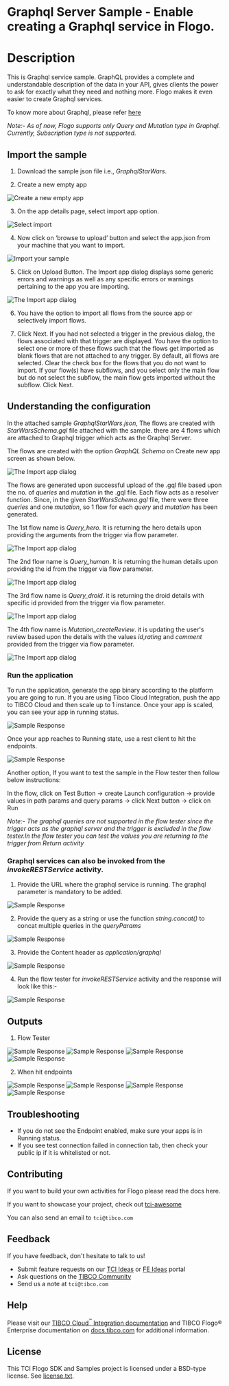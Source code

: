 # Graphql Server Sample - Enable creating a Graphql service in Flogo.

# Description

This is Graphql service sample. GraphQL provides a complete and understandable description of the data in your API, gives clients the power to ask for exactly what they need and nothing more. Flogo makes it even easier to create Graphql services. 

To know more about Graphql, please refer [here](https://graphql.org/)

*Note:- As of now, Flogo supports only Query and Mutation type in Graphql. Currently, Subscription type is not supported.*

## Import the sample
1. Download the sample json file i.e., *GraphqlStarWars*.

2. Create a new empty app

![Create a new empty app](../../import-screenshots/2.png)

3. On the app details page, select import app option.

![Select import](../../import-screenshots/3.png)

4. Now click on ‘browse to upload’ button and select the app.json from your machine that you want to import.

![Import your sample](../../import-screenshots/4.png)

5. Click on Upload Button. The Import app dialog displays some generic errors and warnings as well as any specific errors or warnings pertaining to the app you are importing.

![The Import app dialog](../../import-screenshots/5.png)

6. You have the option to import all flows from the source app or selectively import flows.

7.  Click Next. If you had not selected a trigger in the previous dialog, the flows associated with that trigger are displayed. You have the option to select one or more of these flows such that the flows get imported as blank flows that are not attached to any trigger. By default, all flows are selected. Clear the check box for the flows that you do not want to import. If your flow(s) have subflows, and you select only the main flow but do not select the subflow, the main flow gets imported without the subflow. Click Next.



## Understanding the configuration

In the attached sample *GraphqlStarWars.json*, The flows are created with *StarWarsSchema.gql* file attached with the sample. there are 4 flows which are attached to Graphql trigger which acts as the Graphql Server.

The flows are  created with the option *GraphQL Schema* on Create new app screen as shown below. 

![The Import app dialog](../../import-screenshots/graphql_create_flow.png)

The flows are generated upon successful upload of the .gql file based upon the no. of *queries* and *mutation* in the .gql file. Each flow acts as a resolver function. Since, in the given *StarWarsSchema.gql* file, there were three *queries* and one *mutation*, so 1 flow for each *query* and *mutation* has been generated.

The 1st flow name is *Query_hero*. It is returning the hero details upon providing the arguments from the trigger via flow parameter.

![The Import app dialog](../../import-screenshots/graphql_flow1.png)

The 2nd flow name is *Query_human*. It is returning the human details upon providing the id  from the trigger via flow parameter.

![The Import app dialog](../../import-screenshots/graphql_flow2.png)

The 3rd flow name is *Query_droid*. it is returning the droid details with specific id provided from the trigger via flow parameter.

![The Import app dialog](../../import-screenshots/graphql_flow3.png)

The 4th flow name is *Mutation_createReview*. it is updating the user's review based upon the details with the values *id*,*rating* and *comment* provided from the trigger via flow parameter.

![The Import app dialog](../../import-screenshots/graphql_flow4.png)


### Run the application

To run the application, generate the app binary according to the platform you are going to run. If you are using Tibco Cloud Integration, push the app to TIBCO Cloud and then scale up to 1 instance. Once your app is scaled, you can see your app in running status.

![Sample Response](../../import-screenshots/graphql-binary-generation.png)

Once your app reaches to Running state, use a rest client to hit the endpoints.  

![Sample Response](../../import-screenshots/graphql-app-running.png)

Another option, If you want to test the sample in the Flow tester then follow below instructions:
 
In the flow, click on Test Button -> create Launch configuration -> provide values in path params and query params -> click Next button -> click on Run

*Note:- The graphql queries are not supported in the flow tester since the trigger acts as the graphql server and the trigger is excluded in the flow tester.In the flow tester you can test the values you are returning to the trigger from Return activity*



### Graphql services can also be invoked from the *invokeRESTService* activity.

1. Provide the URL where the graphql service is running. The graphql parameter is mandatory to be added.

![Sample Response](../../import-screenshots/Graphql-InvokeRest-Settings.png)

2. Provide the query as a string or use the function *string.concat()* to concat multiple queries in the *queryParams*

![Sample Response](../../import-screenshots/Graphql-InvokeRest-graphql.png)

3. Provide the Content header as *application/graphql*

![Sample Response](../../import-screenshots/Graphql-invokeRest-Headers.png)

4. Run the flow tester for *invokeRESTService* activity and the response will look like this:-

![Sample Response](../../import-screenshots/Graphql-restinvoke-flow3-response.png)


## Outputs

1. Flow Tester

![Sample Response](../../import-screenshots/graphql-flow1-tester.png)
![Sample Response](../../import-screenshots/graphql-flow2-tester.png)
![Sample Response](../../import-screenshots/graphql-flow3-tester.png)
![Sample Response](../../import-screenshots/graphql-flow4-tester.png)

2. When hit endpoints

![Sample Response](../../import-screenshots/graphql-flow1-response.png)
![Sample Response](../../import-screenshots/graphql-flow2-response.png)
![Sample Response](../../import-screenshots/graphql-flow3-response.png)
![Sample Response](../../import-screenshots/graphql-flow4-response.png)



## Troubleshooting

* If you do not see the Endpoint enabled, make sure your apps is in Running status.
* If you see test connection failed in connection tab, then check your public ip if it is whitelisted or not.

## Contributing
If you want to build your own activities for Flogo please read the docs here.

If you want to showcase your project, check out [tci-awesome](https://github.com/TIBCOSoftware/tci-awesome)

You can also send an email to `tci@tibco.com`

## Feedback
If you have feedback, don't hesitate to talk to us!

* Submit feature requests on our [TCI Ideas](https://ideas.tibco.com/?project=TCI) or [FE Ideas](https://ideas.tibco.com/?project=FE) portal
* Ask questions on the [TIBCO Community](https://community.tibco.com/answers/product/344006)
* Send us a note at `tci@tibco.com`

## Help
Please visit our [TIBCO Cloud<sup>&trade;</sup> Integration documentation](https://integration.cloud.tibco.com/docs/) and TIBCO Flogo® Enterprise documentation on [docs.tibco.com](https://docs.tibco.com/) for additional information.

## License
This TCI Flogo SDK and Samples project is licensed under a BSD-type license. See [license.txt](license.txt).










